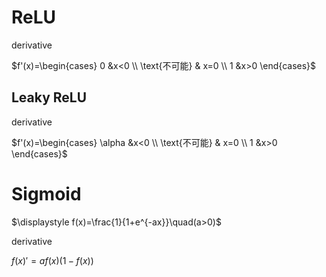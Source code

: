 # ReLU

derivative

$f'(x)=\begin{cases}
   0 &x<0 \\
   \text{不可能} & x=0 \\
   1 &x>0
\end{cases}$

## Leaky ReLU

derivative

$f'(x)=\begin{cases}
   \alpha &x<0 \\
   \text{不可能} & x=0 \\
   1 &x>0
\end{cases}$

# Sigmoid

$\displaystyle f(x)=\frac{1}{1+e^{-ax}}\quad(a>0)$

derivative

$f(x)'=af(x)(1-f(x))$
